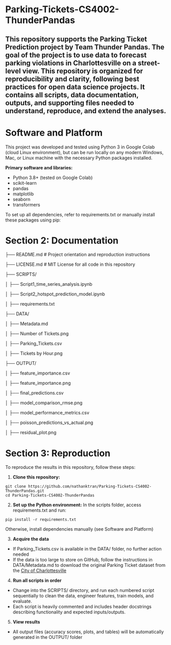 # Parking-Tickets-CS4002-ThunderPandas
## This repository supports the Parking Ticket Prediction project by Team Thunder Pandas. The goal of the project is to use data to forecast parking violations in Charlottesville on a street-level view. This repository is organized for reproducibility and clarity, following best practices for open data science projects. It contains all scripts, data documentation, outputs, and supporting files needed to understand, reproduce, and extend the analyses.

# Software and Platform
This project was developed and tested using Python 3 in Google Colab (cloud Linux environment), but can be run locally on any modern Windows, Mac, or Linux machine with the necessary Python packages installed.

**Primary software and libraries:**

- Python 3.8+ (tested on Google Colab)
- scikit-learn
- pandas
- matplotlib
- seaborn
- transformers 

To set up all dependencies, refer to requirements.txt or manually install these packages using pip:

# Section 2: Documentation

├── README.md # Project orientation and reproduction instructions


├── LICENSE.md # MIT License for all code in this repository


├── SCRIPTS/

│ ├──   Script1_time_series_analysis.ipynb

│ ├──   Script2_hotspot_prediction_model.ipynb

│ ├──   requirements.txt


├── DATA/


│ ├──     Metadata.md

│ ├──     Number of Tickets.png

│ ├──     Parking_Tickets.csv

│ ├──     Tickets by Hour.png


├── OUTPUT/

│ ├──     feature_importance.csv

│ ├──     feature_importance.png

│ ├──     final_predictions.csv

│ ├──     model_comparison_rmse.png

│ ├──     model_performance_metrics.csv

│ ├──     poisson_predictions_vs_actual.png

│ ├──     residual_plot.png


# Section 3: Reproduction
To reproduce the results in this repository, follow these steps:
1. **Clone this repository:**

```
git clone https://github.com/nathanktran/Parking-Tickets-CS4002-ThunderPandas.git
cd Parking-Tickets-CS4002-ThunderPandas
```

2. **Set up the Python environment:**
In the scripts folder, access requirements.txt and run:
```
pip install -r requirements.txt
```
Otherwise, install dependencies manually (see Software and Platform)

3. **Acquire the data**
- If Parking_Tickets.csv is available in the DATA/ folder, no further action needed
- If the data is too large to store on GitHub, follow the instructions in DATA/Metadata.md to download the original Parking Ticket dataset from the [City of Charlottesville](https://opendata.charlottesville.org/search?q=parking%20tickets)

4. **Run all scripts in order**
- Change into the SCRIPTS/ directory, and run each numbered script sequentially to clean the data, engineer features, train models, and evaluate.
- Each script is heavily commented and includes header docstrings describing functionality and expected inputs/outputs.

5. **View results**
- All output files (accuracy scores, plots, and tables) will be automatically generated in the OUTPUT/ folder


